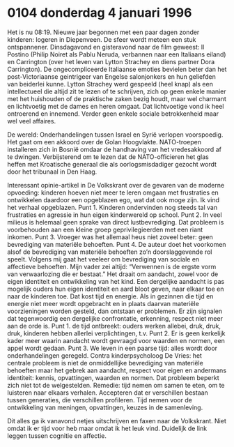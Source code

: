 # 0104 donderdag 4 januari 1996
Het is nu 08:19. Nieuwe jaar begonnen met een paar dagen zonder kinderen: logeren in Diepenveen. De sfeer wordt meteen een stuk ontspannener. Dinsdagavond en gisteravond naar de film geweest: Il Postino (Philip Noiret als Pablu Neruda, verbannen naar een Italiaans eiland) en Carrington (over het leven van Lytton Strachey en diens partner Dora Carrington). De ongecompliceerde Italiaanse emoties bevielen beter dan het post-Victoriaanse geintrigeer van Engelse salonjonkers en hun geliefden van beiderlei kunne. Lytton Strachey werd gespeeld (heel knap) als een intellectueel die altijd zit te lezen of te schrijven, zich op geen enkele manier met het huishouden of de praktische zaken bezig houdt, maar wel charmant en lichtvoetig met de dames en heren omgaat. Dat lichtvoetige vond ik heel ontroerend en innemend. Verder geen enkele sociale betrokkenheid maar wel veel affaires.

De wereld: Onderhandelingen tussen Israel en Syrië verlopen voorspoedig. Het gaat om een akkoord over de Golan Hoogvlakte. NATO-troepen installeren zich in Bosnië omdaar de handhaving van het vredesakkoord af te dwingen. Verbijsterend om te lezen dat de NATO-officieren het glas heffen met Kroatische generaal die als oorlogsmisdadiger gezocht wordt door het tribunaal in Den Haag.

Interessant opinie-artikel in De Volkskrant over de gevaren van de moderne opvoeding: kinderen hoeven niet meer te  leren omgaan met frustraties en ontwikkelen daardoor een opgeblazen ego, wat dat ook moge zijn. Ik vind het verhaal opgeblazen. Punt 1. Kinderen ondervinden nog steeds tal van frustraties en agressie in hun eigen kinderwereld op school. Punt 2. In veel milieus is helemaal geen sprake van direct lustbevrediging. Dat probleem is voorbehouden aan een kleine groep geprivilegieerden met een riant inkomen. Punt 3. Vroeger was het allemaal heus niet zoveel beter: geen bevrediging van materiële behoeften. Punt 4. De auteur doet het voorkomen alsof de bevrediging van materiële behoeften zo’n doorslaggevende rol speelt. Volgens mij gaat het veeleer om bevrediging van sociale en affectieve behoeften. Mijn vader zei altijd: “Verwennen is de ergste vorm van verwaarlozing die er bestaat.” Het draait om aandacht, zowel voor de eigen identiteit en ontwikkeling van het kind. Een dergelijke aandacht is pas mogelijk ouders hun eigen identiteit en aard bloot geven, naar elkaar toe en naar de kinderen toe. Dat kost tijd en energie. Als in gezinnen die tijd en energie niet meer wordt opgebracht en in plaats daarvan materiële voorzieningen worden gesteld, dan ontstaan er problemen. Er zijn signalen dat tegenwoordig een dergelijke confrontatie, erkenning, respect niet  meer aan de orde is. Punt 1. de tijd ontbreekt: ouders werken allebei, druk, druk, druk, kinderen hebben allerlei verplichtingen, t.v. Punt 2. Er is geen kerkelijk kader meer waarin aandacht wordt gevraagd voor waarden en normen, een appel wordt gedaan. Punt 3. We leven in een paarse tijd: alles wordt door onderhandelingen geregeld. Contra kinderpsycholoog De Vries: het centrale probleem is niet de onmiddellijke bevrediging van materiële behoeften maar het gebrek aan aandacht, respect voor eigen en andermans identiteit: kennis, opvattingen, waarden en normen. Dat probleem beperkt zich niet tot de welgestelden. Remedie: tijd nemen om samen te eten, om te luisteren naar elkaars verhalen. Accepteren dat er verschillen bestaan tussen generaties, die verschillen profileren. Tijd nemen voor de ontwikkeling van meningen, opvattingen, keuzes in de samenleving. 

Dit alles ga ik vanavond netjes uitschrijven en faxen naar de Volkskrant. Niet omdat ik er tijd voor heb maar omdat ik het leuk vind. Duidelijk de link leggen tussen cognitie en affectie.